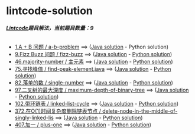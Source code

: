 # lintcode-solution
***[Lintcode](http://www.lintcode.com)题目解法，当前题目数量：9***
<br/>
<br/>
-	[ 1.A + B 问题 / a-b-problem]( http://www.lintcode.com/zh-cn/problem/a-b-problem/) ==> (<a href="https://github.com/t2krew/lintcode-solution/blob/master/1.a-b-problem.java" target="_blank">Java solution</a> - <span>Python solution</span>)
-	[ 9.Fizz Buzz 问题 / fizz-buzz]( http://www.lintcode.com/problem/fizz-buzz) ==> (<a href="https://github.com/t2krew/lintcode-solution/blob/master/9.fizz-buzz.java" target="_blank">Java solution</a> - <a href="https://github.com/t2krew/lintcode-solution/blob/master/python/9.fizz-buzz.py" target="_blank">Python solution</a>)
-	[ 46.majority-number / 主元素]( http://www.lintcode.com/zh-cn/problem/majority-number/) ==> (<a href="https://github.com/t2krew/lintcode-solution/blob/master/46.majority-number.java" target="_blank">Java solution</a> - <a href="https://github.com/t2krew/lintcode-solution/blob/master/python/46.majority-number.py" target="_blank">Python solution</a>)
-	[ 75.寻找峰值 / find-peak-element.java]( http://www.lintcode.com/zh-cn/problem/find-peak-element/) ==> (<a href="https://github.com/t2krew/lintcode-solution/blob/master/75.find-peak-element.java" target="_blank">Java solution</a> - <a href="https://github.com/t2krew/lintcode-solution/blob/master/python/75.find-peak-element.py" target="_blank">Python solution</a>)
-	[ 82.落单的数 / single-number]( http://www.lintcode.com/problem/single-number) ==> (<a href="https://github.com/t2krew/lintcode-solution/blob/master/82.single-number.java" target="_blank">Java solution</a> - <a href="https://github.com/t2krew/lintcode-solution/blob/master/python/82.single-number.py" target="_blank">Python solution</a>)
-	[ 97.二叉树的最大深度 / maximum-depth-of-binary-tree]( http://www.lintcode.com/problem/maximum-depth-of-binary-tree) ==> (<a href="https://github.com/t2krew/lintcode-solution/blob/master/97.maximum-depth-of-binary-tree.java" target="_blank">Java solution</a> - <a href="https://github.com/t2krew/lintcode-solution/blob/master/python/97.maximum-depth-of-binary-tree.py" target="_blank">Python solution</a>)
-	[ 102.带环链表 / linked-list-cycle]( http://www.lintcode.com/zh-cn/problem/linked-list-cycle/) ==> (<a href="https://github.com/t2krew/lintcode-solution/blob/master/102.linked-list-cycle.java" target="_blank">Java solution</a> - <a href="https://github.com/t2krew/lintcode-solution/blob/master/python/102.linked-list-cycle.py" target="_blank">Python solution</a>)
-	[ 372.在O(1)时间复杂度删除链表节点 / delete-node-in-the-middle-of-singly-linked-lis]( http://www.lintcode.com/problem/delete-node-in-the-middle-of-singly-linked-list) ==> (<a href="https://github.com/t2krew/lintcode-solution/blob/master/372.delete-node-in-the-middle-of-singly-linked-lis.java" target="_blank">Java solution</a> - <a href="https://github.com/t2krew/lintcode-solution/blob/master/python/372.delete-node-in-the-middle-of-singly-linked-lis.py" target="_blank">Python solution</a>)
-	[ 407.加一 / plus-one]( http://www.lintcode.com/zh-cn/problem/plus-one/) ==> (<a href="https://github.com/t2krew/lintcode-solution/blob/master/407.plus-one.java" target="_blank">Java solution</a> - <a href="https://github.com/t2krew/lintcode-solution/blob/master/python/407.plus-one.py" target="_blank">Python solution</a>)
